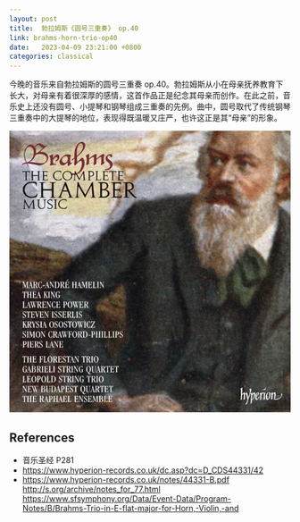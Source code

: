 ```yaml
---
layout: post
title:  勃拉姆斯《圆号三重奏》 op.40
link: brahms-horn-trio-op40
date:   2023-04-09 23:21:00 +0800
categories: classical
---
```


今晚的音乐来自勃拉姆斯的圆号三重奏 op.40。勃拉姆斯从小在母亲抚养教育下长大，对母亲有着很深厚的感情，这首作品正是纪念其母亲而创作。在此之前，音乐史上还没有圆号、小提琴和钢琴组成三重奏的先例。曲中，圆号取代了传统钢琴三重奏中的大提琴的地位，表现得既温暖又庄严，也许这正是其“母亲”的形象。

![](/img/2023_05_15_brahms_chamber_music.jpg)

## References

- 音乐圣经 P281
- <https://www.hyperion-records.co.uk/dc.asp?dc=D_CDS44331/42>
- <https://www.hyperion-records.co.uk/notes/44331-B.pdf>
<http://s.org/archive/notes_for_77.html>
<https://www.sfsymphony.org/Data/Event-Data/Program-Notes/B/Brahms-Trio-in-E-flat-major-for-Horn,-Violin,-and>

